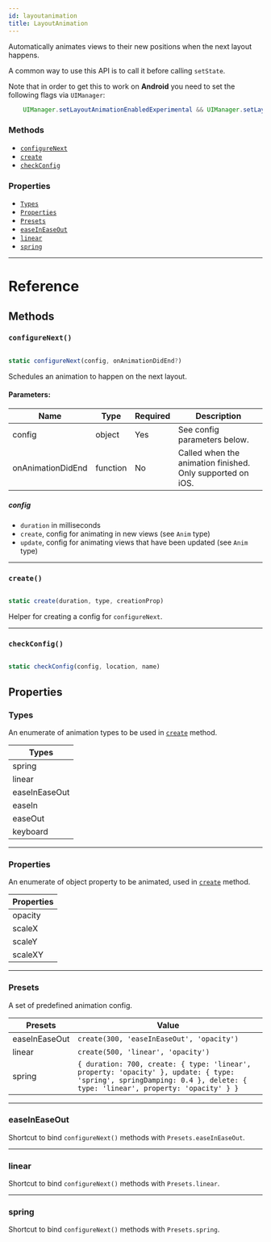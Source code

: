 ```yaml
---
id: layoutanimation
title: LayoutAnimation
---
```


Automatically animates views to their new positions when the next layout happens.

A common way to use this API is to call it before calling `setState`.

Note that in order to get this to work on **Android** you need to set the following flags via `UIManager`:

```java
    UIManager.setLayoutAnimationEnabledExperimental && UIManager.setLayoutAnimationEnabledExperimental(true);
```

### Methods

- [`configureNext`](../layoutanimation/#configurenext)
- [`create`](../layoutanimation/#create)
- [`checkConfig`](../layoutanimation/#checkconfig)

### Properties

- [`Types`](../layoutanimation/#types)
- [`Properties`](../layoutanimation/#properties)
- [`Presets`](../layoutanimation/#presets)
- [`easeInEaseOut`](../layoutanimation/#easeineaseout)
- [`linear`](../layoutanimation/#linear)
- [`spring`](../layoutanimation/#spring)

---

# Reference

## Methods

### `configureNext()`

```javascript

static configureNext(config, onAnimationDidEnd?)

```

Schedules an animation to happen on the next layout.

#### Parameters:

| Name              | Type     | Required | Description                                                |
| ----------------- | -------- | -------- | ---------------------------------------------------------- |
| config            | object   | Yes      | See config parameters below.                               |
| onAnimationDidEnd | function | No       | Called when the animation finished. Only supported on iOS. |

##### config

- `duration` in milliseconds
- `create`, config for animating in new views (see `Anim` type)
- `update`, config for animating views that have been updated (see `Anim` type)

---

### `create()`

```javascript

static create(duration, type, creationProp)

```

Helper for creating a config for `configureNext`.

---

### `checkConfig()`

```javascript

static checkConfig(config, location, name)

```

## Properties

### Types

An enumerate of animation types to be used in [`create`](../layoutanimation/#create) method.

| Types         |
| ------------- |
| spring        |
| linear        |
| easeInEaseOut |
| easeIn        |
| easeOut       |
| keyboard      |

---

### Properties

An enumerate of object property to be animated, used in [`create`](../layoutanimation/#create) method.

| Properties |
| ---------- |
| opacity    |
| scaleX     |
| scaleY     |
| scaleXY    |

---

### Presets

A set of predefined animation config.

| Presets       | Value                                                                                                                                                                 |
| ------------- | --------------------------------------------------------------------------------------------------------------------------------------------------------------------- |
| easeInEaseOut | `create(300, 'easeInEaseOut', 'opacity')`                                                                                                                             |
| linear        | `create(500, 'linear', 'opacity')`                                                                                                                                    |
| spring        | `{ duration: 700, create: { type: 'linear', property: 'opacity' }, update: { type: 'spring', springDamping: 0.4 }, delete: { type: 'linear', property: 'opacity' } }` |

---

### easeInEaseOut

Shortcut to bind `configureNext()` methods with `Presets.easeInEaseOut`.

---

### linear

Shortcut to bind `configureNext()` methods with `Presets.linear`.

---

### spring

Shortcut to bind `configureNext()` methods with `Presets.spring`.

